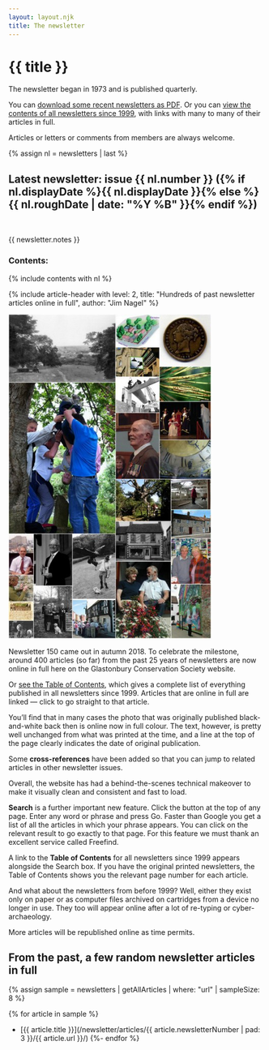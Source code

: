 ```yaml
---
layout: layout.njk
title: The newsletter
---
```


# {{ title }}

The newsletter began in 1973 and is published quarterly.

You can [download some recent newsletters as PDF](/newsletter/pdf/).
Or you can [view the contents of all newsletters since 1999](/newsletter/articles/),
with links with many to many of their articles in full.

Articles or letters or comments from members are always welcome.

<section class="boxout" id="latest-newsletter">

{% assign nl = newsletters | last %}

## Latest newsletter: issue {{ nl.number }} ({% if nl.displayDate %}{{ nl.displayDate }}{% else %}{{ nl.roughDate | date: "%Y %B" }}{% endif %})

<img alt="" src="/img/newslet-thumb{{ nl.number | pad: 3 }}.png" style="width: 10em" class="float-right">

{{ newsletter.notes }}

### Contents:

<nav class="newsletter-contents">
{% include contents with nl %}
</nav>

</section>

<article>

{% include article-header with
	level: 2,
	title: "Hundreds of past newsletter articles online in full",
	author: "Jim Nagel"
%}

<img class="float-right" src="/img/collage80.jpg" alt="">

Newsletter 150 came out in autumn 2018.
To celebrate the milestone, around 400 articles (so far) from the past 25 years of newsletters are now online in full here on the Glastonbury Conservation Society website.

Or [see the Table of Contents](/newsletter/articles/), which gives a complete list of everything published in all newsletters since 1999.
Articles that are online in full are linked — click to go straight to that article.

You’ll find that in many cases the photo that was originally published black-and-white back then is online now in full colour.
The text, however, is pretty well unchanged from what was printed at the time, and a line at the top of the page clearly indicates the date of original publication.

Some **cross-references** have been added so that you can jump to related articles in other newsletter issues.

Overall, the website has had a behind-the-scenes technical makeover to make it visually clean and consistent and fast to load.

<!-- TODO: implement search feature or remove/change this copy -->

**Search** is a further important new feature.
Click the button at the top of any page.
Enter any word or phrase and press Go.
Faster than Google you get a list of all the articles in which your phrase appears.
You can click on the relevant result to go exactly to that page.
For this feature we must thank an excellent service called Freefind.

A link to the **Table of Contents** for all newsletters since 1999 appears alongside the Search box.
If you have the original printed newsletters, the Table of Contents shows you the relevant page number for each article.

And what about the newsletters from before 1999?
Well, either they exist only on paper or as computer files archived on cartridges from a device no longer in use.
They too will appear online after a lot of re-typing or cyber-archaeology.

More articles will be republished online as time permits.

</article>

<aside>

## From the past, a few random newsletter articles in full

{% assign sample = newsletters | getAllArticles | where: "url" | sampleSize: 8 %}

<!-- TODO: images -->
{% for article in sample %}
- [{{ article.title }}](/newsletter/articles/{{ article.newsletterNumber | pad: 3 }}/{{ article.url }}/)
{%- endfor %}

</aside>
